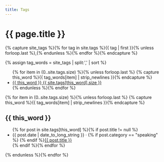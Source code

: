 ```yaml
---
title: Tags
---
```


# {{ page.title }}

<!-- Ripped wholesale from https://github.com/LanyonM/lanyonm.github.io/blob/master/tags.html -->

{% capture site_tags %}{% for tag in site.tags %}{{ tag | first }}{% unless forloop.last %},{% endunless %}{% endfor %}{% endcapture %}
<!-- site_tags: {{ site_tags }} -->
{% assign tag_words = site_tags | split:',' | sort %}
<!-- tag_words: {{ tag_words }} -->

<div id="tags">
  <ul class="inline">
  {% for item in (0..site.tags.size) %}{% unless forloop.last %}
    {% capture this_word %}{{ tag_words[item] | strip_newlines }}{% endcapture %}
    <li class="inline"><a href="#{{ this_word | cgi_escape }}">{{ this_word }} <span class="super w3-yellow">{{ site.tags[this_word].size }}</span></a></li>
  {% endunless %}{% endfor %}
  </ul>

  {% for item in (0..site.tags.size) %}{% unless forloop.last %}
    {% capture this_word %}{{ tag_words[item] | strip_newlines }}{% endcapture %}
  <h2 id="{{ this_word | cgi_escape }}">{{ this_word }}</h2>
  <ul class="posts">
    {% for post in site.tags[this_word] %}{% if post.title != null %}
    <li itemscope><span class="entry-date"><time datetime="{{ post.date | date_to_xmlschema }}" itemprop="datePublished">{{ post.date | date_to_long_string }}</time></span> &middot; {% if post.category == "speaking" %}<i class="fa fa-microphone"></i> {% endif %}<a href="{{ post.url }}">{{ post.title }}</a></li>
    {% endif %}{% endfor %}
  </ul>
  {% endunless %}{% endfor %}
</div>
